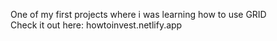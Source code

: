 One of my first projects where i was learning how to use GRID <br/>
Check it out here: howtoinvest.netlify.app
